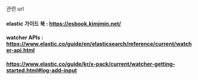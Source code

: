 관련 url 
#### elastic 가이드 북 : https://esbook.kimjmin.net/
#### watcher APIs : https://www.elastic.co/guide/en/elasticsearch/reference/current/watcher-api.html
####                https://www.elastic.co/guide/kr/x-pack/current/watcher-getting-started.html#log-add-input
